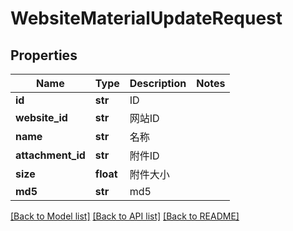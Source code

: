 # WebsiteMaterialUpdateRequest

## Properties
Name | Type | Description | Notes
------------ | ------------- | ------------- | -------------
**id** | **str** | ID | 
**website_id** | **str** | 网站ID | 
**name** | **str** | 名称 | 
**attachment_id** | **str** | 附件ID | 
**size** | **float** | 附件大小 | 
**md5** | **str** | md5 | 

[[Back to Model list]](../README.md#documentation-for-models) [[Back to API list]](../README.md#documentation-for-api-endpoints) [[Back to README]](../README.md)

